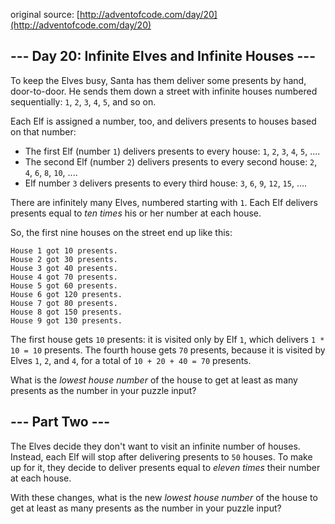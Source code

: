 original source: [http://adventofcode.com/day/20](http://adventofcode.com/day/20)
## --- Day 20: Infinite Elves and Infinite Houses ---
To keep the Elves busy, Santa has them deliver some presents by hand, door-to-door.  He sends them down a street with infinite houses numbered sequentially: `1`, `2`, `3`, `4`, `5`, and so on.

Each Elf is assigned a number, too, and delivers presents to houses based on that number:


 - The first Elf (number `1`) delivers presents to every house: `1`, `2`, `3`, `4`, `5`, ....
 - The second Elf (number `2`) delivers presents to every second house: `2`, `4`, `6`, `8`, `10`, ....
 - Elf number `3` delivers presents to every third house: `3`, `6`, `9`, `12`, `15`, ....

There are infinitely many Elves, numbered starting with `1`.  Each Elf delivers presents equal to *ten times* his or her number at each house.

So, the first nine houses on the street end up like this:

```
House 1 got 10 presents.
House 2 got 30 presents.
House 3 got 40 presents.
House 4 got 70 presents.
House 5 got 60 presents.
House 6 got 120 presents.
House 7 got 80 presents.
House 8 got 150 presents.
House 9 got 130 presents.
```

The first house gets `10` presents: it is visited only by Elf `1`, which delivers `1 * 10 = 10` presents.  The fourth house gets `70` presents, because it is visited by Elves `1`, `2`, and `4`, for a total of `10 + 20 + 40 = 70` presents.

What is the *lowest house number* of the house to get at least as many presents as the number in your puzzle input?


## --- Part Two ---
The Elves decide they don't want to visit an infinite number of houses.  Instead, each Elf will stop after delivering presents to `50` houses.  To make up for it, they decide to deliver presents equal to *eleven times* their number at each house.

With these changes, what is the new *lowest house number* of the house to get at least as many presents as the number in your puzzle input?



